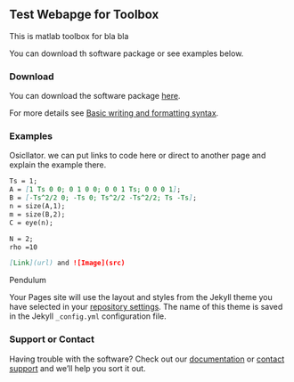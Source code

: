 ## Test Webapge for Toolbox

This is  matlab toolbox for bla bla

You can download th software package or see examples below.

### Download

You can download the software package [here](https://meyuboglu.github.io/test_webpage/Project_MPC____1_export.zip).


For more details see [Basic writing and formatting syntax](https://docs.github.com/en/github/writing-on-github/getting-started-with-writing-and-formatting-on-github/basic-writing-and-formatting-syntax).

### Examples

Osicllator. we can put links to code here or direct to another page and explain the example there.
```markdown
Ts = 1;
A = [1 Ts 0 0; 0 1 0 0; 0 0 1 Ts; 0 0 0 1];
B = [-Ts^2/2 0; -Ts 0; Ts^2/2 -Ts^2/2; Ts -Ts];
n = size(A,1);
m = size(B,2);
C = eye(n);

N = 2;
rho =10

[Link](url) and ![Image](src)
```
Pendulum

Your Pages site will use the layout and styles from the Jekyll theme you have selected in your [repository settings](https://github.com/meyuboglu/test_webpage/settings/pages). The name of this theme is saved in the Jekyll `_config.yml` configuration file.

### Support or Contact

Having trouble with the software? Check out our [documentation](https://docs.github.com/categories/github-pages-basics/) or [contact support](https://support.github.com/contact) and we’ll help you sort it out.

